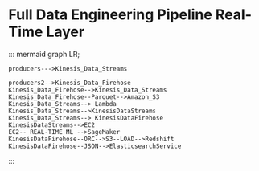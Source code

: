 # Full Data Engineering Pipeline Real-Time Layer


::: mermaid
graph LR;

    producers--->Kinesis_Data_Streams
    
    producers2-->Kinesis_Data_Firehose
    Kinesis_Data_Firehose-->Kinesis_Data_Streams
    Kinesis_Data_Firehose--Parquet-->Amazon_S3
    Kinesis_Data_Streams--> Lambda
    Kinesis_Data_Streams-->KinesisDataStreams 
    Kinesis_Data_Streams--> KinesisDataFirehose
    KinesisDataStreams-->EC2
    EC2-- REAL-TIME ML -->SageMaker
    KinesisDataFirehose--ORC-->S3--LOAD-->Redshift
    KinesisDataFirehose--JSON-->ElasticsearchService
:::
